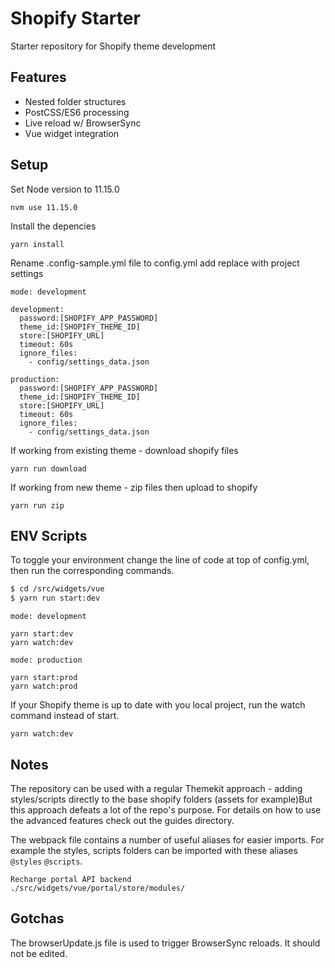 # Shopify Starter

Starter repository for Shopify theme development

## Features

- Nested folder structures
- PostCSS/ES6 processing
- Live reload w/ BrowserSync
- Vue widget integration

## Setup

Set Node version to 11.15.0

```
nvm use 11.15.0
```

Install the depencies

```
yarn install
```

Rename .config-sample.yml file to config.yml add replace with project settings

```
mode: development

development:
  password:[SHOPIFY_APP_PASSWORD]
  theme_id:[SHOPIFY_THEME_ID]
  store:[SHOPIFY_URL]
  timeout: 60s
  ignore_files:
    - config/settings_data.json

production:
  password:[SHOPIFY_APP_PASSWORD]
  theme_id:[SHOPIFY_THEME_ID]
  store:[SHOPIFY_URL]
  timeout: 60s
  ignore_files:
    - config/settings_data.json
```

If working from existing theme - download shopify files

```
yarn run download
```


If working from new theme - zip files then upload to shopify
```
yarn run zip
```

## ENV Scripts

To toggle your environment change the line of code at top of config.yml, then run the corresponding commands.

```bash
$ cd /src/widgets/vue
$ yarn run start:dev
```

```
mode: development
```

```
yarn start:dev
yarn watch:dev
```

```
mode: production
```

```
yarn start:prod
yarn watch:prod
```

If your Shopify theme is up to date with you local project, run the watch command instead of start.

```
yarn watch:dev
```

## Notes

The repository can be used with a regular Themekit approach - adding styles/scripts directly to the base shopify folders (assets for example)But this approach defeats a lot of the repo's purpose. For details on how to use the advanced features check out the guides directory.

The webpack file contains a number of useful aliases for easier imports.  For example the styles, scripts folders can be imported with these aliases `@styles` `@scripts`.

```
Recharge portal API backend
./src/widgets/vue/portal/store/modules/
```

## Gotchas

The browserUpdate.js file is used to trigger BrowserSync reloads. It should not be edited.